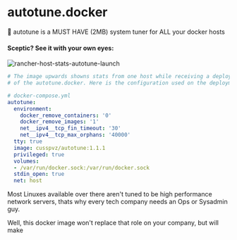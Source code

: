 
# autotune.docker

:wrench: autotune is a MUST HAVE (2MB) system tuner for ALL your docker hosts

#### Sceptic? See it with your own eyes: 

![rancher-host-stats-autotune-launch](https://cloud.githubusercontent.com/assets/3604053/14365847/b66d2afc-fd07-11e5-9100-ec899b6814bf.png)

```yaml
# The image upwards showns stats from one host while receiving a deployment
# of the autotune.docker. Here is the configuration used on the deployment:

# docker-compose.yml 
autotune:
  environment:
    docker_remove_containers: '0'
    docker_remove_images: '1'
    net__ipv4__tcp_fin_timeout: '30'
    net__ipv4__tcp_max_orphans: '40000'
  tty: true
  image: cusspvz/autotune:1.1.1
  privileged: true
  volumes:
  - /var/run/docker.sock:/var/run/docker.sock
  stdin_open: true
  net: host
```


Most Linuxes available over there aren't tuned to be high performance network
servers, thats why every tech company needs an Ops or Sysadmin guy.

Well, this docker image won't replace that role on your company, but will make